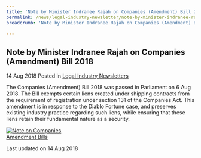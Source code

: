 ```yaml
---
title: 'Note by Minister Indranee Rajah on Companies (Amendment) Bill 2018'
permalink: /news/legal-industry-newsletter/note-by-minister-indranee-rajah-on-companies-amendment-bill-2018/
breadcrumb: 'Note by Minister Indranee Rajah on Companies (Amendment) Bill 2018'

---
```



<style>
  .image {width: 200px;}
  .image img {max-width: 100%;}
</style>

Note by Minister Indranee Rajah on Companies (Amendment) Bill 2018
---

14 Aug 2018 Posted in [Legal Industry Newsletters](/news/legal-industry-newsletters/)

The Companies (Amendment) Bill 2018 was passed in Parliament on 6 Aug 2018. The Bill exempts certain liens created under shipping contracts from the requirement of registration under section 131 of the Companies Act. This amendment is in response to the Diablo Fortune case, and preserves existing industry practice regarding such liens, while ensuring that these liens retain their fundamental nature as a security.

<div class="image">
  <a href="/files/Note_on_Companies_(Amendment)_Bill_2018.pdf"><img src="/images/1534234158622.jpg" title="Note on Companies Amendment Bills" alt="Note on Companies Amendment Bills"></a>
</div>

<p class="right-side-updated">Last updated on 14 Aug 2018
</p>
